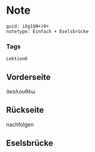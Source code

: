 # Note
```
guid: iXg1$N+)0+
notetype: Einfach + Eselsbrücke
```

### Tags
```
Lektion6
```

## Vorderseite
ἀκολουθέω

## Rückseite
nachfolgen

## Eselsbrücke

